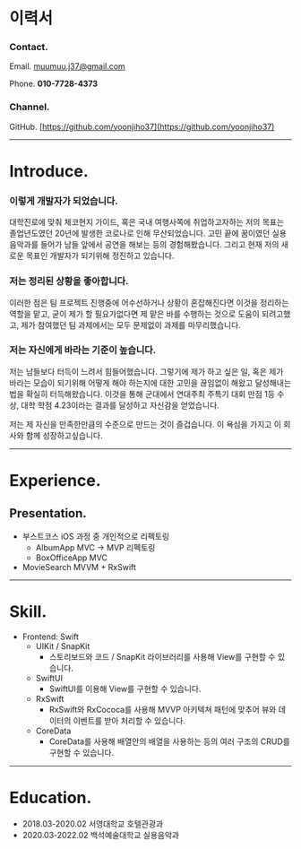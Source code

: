 # 이력서

### Contact.

Email. muumuu.j37@gmail.com

Phone. **010-7728-4373**

### Channel.

GitHub. [https://github.com/yoonjiho37](https://github.com/yoonjiho37)

---

# Introduce.

### 이렇게 개발자가 되었습니다.

대학진로에 맞춰 체코현지 가이드, 혹은 국내 여행사쪽에 취업하고자하는 저의 목표는 졸업년도였던 20년에 발생한 코로나로 인해 무산되었습니다. 고민 끝에 꿈이였던 실용음악과를 들어가 남들 앞에서 공연을 해보는 등의 경험해봤습니다. 그리고 현재 저의 새로운 목표인 개발자가 되기위해 정진하고 있습니다.

### **저는 정리된 상황을 좋아합니다.**

이러한 점은 팀 프로젝트 진행중에 어수선하거나 상황이 혼잡해진다면 이것을 정리하는 역할을 맡고, 굳이 제가 할 필요가없다면 제 맡은 바를 수행하는 것으로 도움이 되려고했고, 제가 참여했던 팀 과제에서는 모두 문제없이 과제를 마무리했습니다.

### **저는 자신에게 바라는 기준이 높습니다.**

저는 남들보다 터득이 느려서 힘들어했습니다. 그렇기에 제가 하고 싶은 일, 혹은 제가 바라는 모습이 되기위해 어떻게 해야 하는지에 대한 고민을 끊임없이 해왔고 달성해내는 법을 확실히 터득해왔습니다. 이것을 통해 군대에서 연대주최 주특기 대회 만점 1등 수상, 대학 학점 4.23이라는 결과를 달성하고 자신감을 얻었습니다.

저는 제 자신을 만족한만큼의 수준으로 만드는 것이 즐겁습니다. 이 욕심을 가지고 이 회사와 함께 성장하고싶습니다.

---

# Experience.

## Presentation.

- 부스트코스 iOS 과정 중 개인적으로 리펙토링
    - AlbumApp MVC → MVP 리펙토링
    - BoxOfficeApp MVC
- MovieSearch MVVM + RxSwift

---

# Skill.

- Frontend: Swift
    - UIKit / SnapKit
        - 스토리보드와 코드 / SnapKit 라이브러리를 사용해 View를 구현할 수 있습니다.
    - SwiftUI
        - SwiftUI를 이용해 View를 구현할 수 있습니다.
    - RxSwift
        - RxSwift와 RxCococa를 사용해 MVVP 아키텍쳐 패턴에 맞추어 뷰와 데이터의 이벤트를 받아 처리할 수 있습니다.
    - CoreData
        - CoreData를 사용해 배열안의 배열을 사용하는 등의 여러 구조의 CRUD를 구현할 수 있습니다.
    

---

# Education.

- 2018.03-2020.02 서영대학교 호텔관광과
- 2020.03-2022.02 백석예술대학교 실용음악과